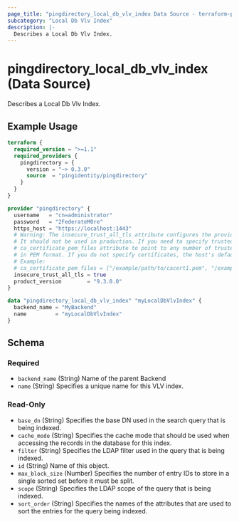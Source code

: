 ```yaml
---
page_title: "pingdirectory_local_db_vlv_index Data Source - terraform-provider-pingdirectory"
subcategory: "Local Db Vlv Index"
description: |-
  Describes a Local Db Vlv Index.
---
```


# pingdirectory_local_db_vlv_index (Data Source)

Describes a Local Db Vlv Index.

## Example Usage

```terraform
terraform {
  required_version = ">=1.1"
  required_providers {
    pingdirectory = {
      version = "~> 0.3.0"
      source  = "pingidentity/pingdirectory"
    }
  }
}

provider "pingdirectory" {
  username   = "cn=administrator"
  password   = "2FederateM0re"
  https_host = "https://localhost:1443"
  # Warning: The insecure_trust_all_tls attribute configures the provider to trust any certificate presented by the PingDirectory server.
  # It should not be used in production. If you need to specify trusted CA certificates, use the
  # ca_certificate_pem_files attribute to point to any number of trusted CA certificate files
  # in PEM format. If you do not specify certificates, the host's default root CA set will be used.
  # Example:
  # ca_certificate_pem_files = ["/example/path/to/cacert1.pem", "/example/path/to/cacert2.pem"]
  insecure_trust_all_tls = true
  product_version        = "9.3.0.0"
}

data "pingdirectory_local_db_vlv_index" "myLocalDbVlvIndex" {
  backend_name = "MyBackend"
  name         = "myLocalDbVlvIndex"
}
```

<!-- schema generated by tfplugindocs -->
## Schema

### Required

- `backend_name` (String) Name of the parent Backend
- `name` (String) Specifies a unique name for this VLV index.

### Read-Only

- `base_dn` (String) Specifies the base DN used in the search query that is being indexed.
- `cache_mode` (String) Specifies the cache mode that should be used when accessing the records in the database for this index.
- `filter` (String) Specifies the LDAP filter used in the query that is being indexed.
- `id` (String) Name of this object.
- `max_block_size` (Number) Specifies the number of entry IDs to store in a single sorted set before it must be split.
- `scope` (String) Specifies the LDAP scope of the query that is being indexed.
- `sort_order` (String) Specifies the names of the attributes that are used to sort the entries for the query being indexed.

